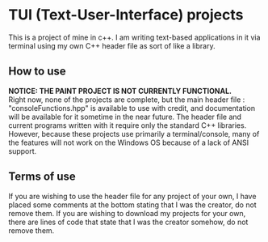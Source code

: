 # TUI (Text-User-Interface) projects
This is a project of mine in c++. I am writing text-based applications in it via terminal using my own C++ header file as sort of like a library.

## How to use

**NOTICE: THE PAINT PROJECT IS NOT CURRENTLY FUNCTIONAL.**  
Right now, none of the projects are complete, but the main header file : "consoleFunctions.hpp" is available to use with credit, and documentation will be available for it sometime in the near future.
The header file and current programs written with it require only the standard C++ libraries. However, because these projects use primarily a terminal/console, many of the features will not work on the Windows OS because of a lack of ANSI support.

## Terms of use
If you are wishing to use the header file for any project of your own, I have placed some comments at the bottom stating that I was the creator, do not remove them.
If you are wishing to download my projects for your own, there are lines of code that state that I was the creator somehow, do not remove them.
 

